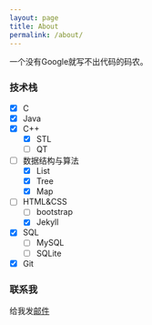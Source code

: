 ```yaml
---
layout: page
title: About
permalink: /about/
---
```


一个没有Google就写不出代码的码农。

### 技术栈

- [x] C
- [x] Java
- [x] C++
  - [x] STL
  - [ ] QT
- [ ] 数据结构与算法
  - [x] List
  - [x] Tree
  - [x] Map
- [ ] HTML&CSS
  - [ ] bootstrap
  - [x] Jekyll
- [x] SQL
  - [ ] MySQL
  - [ ] SQLite
- [x] Git

### 联系我

给我发[邮件](mailto:511158080@qq.com)
